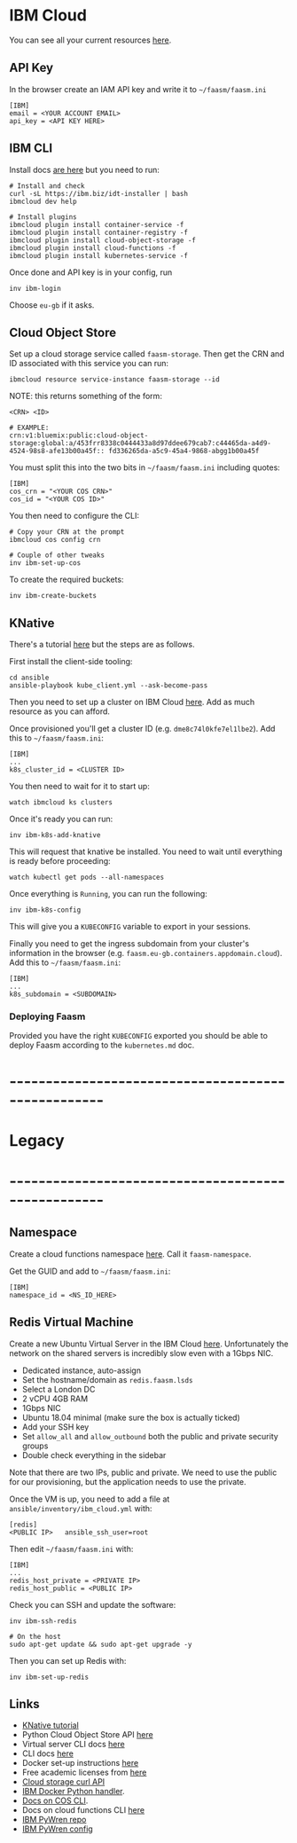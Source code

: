 # IBM Cloud

You can see all your current resources [here](https://cloud.ibm.com/resources).

## API Key

In the browser create an IAM API key and write it to `~/faasm/faasm.ini`

```
[IBM]
email = <YOUR ACCOUNT EMAIL>
api_key = <API KEY HERE>
```

## IBM CLI

Install docs [are here](https://cloud.ibm.com/docs/cli?topic=cloud-cli-getting-started#overview) but you need to run:

```
# Install and check
curl -sL https://ibm.biz/idt-installer | bash
ibmcloud dev help

# Install plugins
ibmcloud plugin install container-service -f
ibmcloud plugin install container-registry -f
ibmcloud plugin install cloud-object-storage -f
ibmcloud plugin install cloud-functions -f
ibmcloud plugin install kubernetes-service -f
```

Once done and API key is in your config, run 

```
inv ibm-login
```

Choose `eu-gb` if it asks.

## Cloud Object Store

Set up a cloud storage service called `faasm-storage`. Then get the CRN and ID associated with this service you can run:

```
ibmcloud resource service-instance faasm-storage --id
```

NOTE: this returns something of the form:

```
<CRN> <ID>

# EXAMPLE:
crn:v1:bluemix:public:cloud-object-storage:global:a/453frr8338c0444433a8d97ddee679cab7:c44465da-a4d9-4524-98s8-afe13b00a45f:: fd336265da-a5c9-45a4-9868-abgg1b00a45f
```

You must split this into the two bits in `~/faasm/faasm.ini` including quotes:

```
[IBM]
cos_crn = "<YOUR COS CRN>"
cos_id = "<YOUR COS ID>"
```

You then need to configure the CLI:

```
# Copy your CRN at the prompt
ibmcloud cos config crn

# Couple of other tweaks
inv ibm-set-up-cos
```

To create the required buckets:

```
inv ibm-create-buckets
```

## KNative

There's a tutorial [here](https://github.com/IBM/knative101/blob/master/workshop/exercise-0/README.md) but the steps are as follows.

First install the client-side tooling:

```
cd ansible
ansible-playbook kube_client.yml --ask-become-pass
```

Then you need to set up a cluster on IBM Cloud [here](https://cloud.ibm.com/kubernetes/catalog/cluster/create). Add as much resource as you can afford.

Once provisioned you'll get a cluster ID (e.g. `dme8c74l0kfe7el1lbe2`). Add this to `~/faasm/faasm.ini`:

```
[IBM]
...
k8s_cluster_id = <CLUSTER ID>
```

You then need to wait for it to start up:

```
watch ibmcloud ks clusters
```

Once it's ready you can run:

```
inv ibm-k8s-add-knative
```

This will request that knative be installed. You need to wait until everything is ready before proceeding:

```
watch kubectl get pods --all-namespaces
```

Once everything is `Running`, you can run the following:

```
inv ibm-k8s-config
```

This will give you a `KUBECONFIG` variable to export in your sessions.

Finally you need to get the ingress subdomain from your cluster's information in the browser (e.g. `faasm.eu-gb.containers.appdomain.cloud`). Add this to `~/faasm/faasm.ini`:

```
[IBM]
...
k8s_subdomain = <SUBDOMAIN>
```

### Deploying Faasm

Provided you have the right `KUBECONFIG` exported you should be able to deploy Faasm according to the `kubernetes.md` doc.

# ---------------------------------------------------
# Legacy
# ---------------------------------------------------

## Namespace

Create a cloud functions namespace [here](https://cloud.ibm.com/functions/namespace-settings). Call it `faasm-namespace`.

Get the GUID and add to `~/faasm/faasm.ini`:

```
[IBM]
namespace_id = <NS_ID_HERE>
```

## Redis Virtual Machine

Create a new Ubuntu Virtual Server in the IBM Cloud [here](https://cloud.ibm.com/gen1/infrastructure/provision/vs). Unfortunately the network on the shared servers is incredibly slow even with a 1Gbps NIC.

- Dedicated instance, auto-assign
- Set the hostname/domain as `redis.faasm.lsds`
- Select a London DC
- 2 vCPU 4GB RAM
- 1Gbps NIC
- Ubuntu 18.04 minimal (make sure the box is actually ticked)
- Add your SSH key
- Set `allow_all` and `allow_outbound` both the public and private security groups
- Double check everything in the sidebar

Note that there are two IPs, public and private. We need to use the public for our provisioning, but the application needs to use the private.

Once the VM is up, you need to add a file at `ansible/inventory/ibm_cloud.yml` with:

```
[redis]
<PUBLIC IP>   ansible_ssh_user=root
```

Then edit `~/faasm/faasm.ini` with:

```
[IBM]
...
redis_host_private = <PRIVATE IP>
redis_host_public = <PUBLIC IP>
```

Check you can SSH and update the software:

```
inv ibm-ssh-redis

# On the host
sudo apt-get update && sudo apt-get upgrade -y
```

Then you can set up Redis with:

```
inv ibm-set-up-redis
```

## Links

- [KNative tutorial](https://github.com/IBM/knative101/blob/master/workshop/exercise-0/README.md)
- Python Cloud Object Store API [here](https://cloud.ibm.com/docs/services/cloud-object-storage/libraries?topic=cloud-object-storage-python)
- Virtual server CLI docs [here](https://cloud.ibm.com/docs/cli?topic=cloud-cli-cli-virtual-servers)
- CLI docs [here](https://cloud.ibm.com/functions/learn/cli)
- Docker set-up instructions [here](https://cloud.ibm.com/docs/openwhisk?topic=cloud-functions-prep#prep_docker)
- Free academic licenses from [here](https://ibm.biz/academic)
- [Cloud storage curl API](https://cloud.ibm.com/docs/services/cloud-object-storage/cli?topic=cloud-object-storage-curl)
- [IBM Docker Python handler](https://github.com/apache/openwhisk-runtime-docker/blob/master/core/actionProxy/actionproxy.py).
- [Docs on COS CLI](https://cloud.ibm.com/docs/services/cloud-object-storage/cli?topic=cloud-object-storage-ic-use-the-ibm-cli).
- Docs on cloud functions CLI [here](https://cloud.ibm.com/docs/openwhisk?topic=cloud-functions-cli-plugin-functions-cli)
- [IBM PyWren repo](https://github.com/pywren/pywren-ibm-cloud)
- [IBM PyWren config](https://github.com/pywren/pywren-ibm-cloud/tree/master/config)

